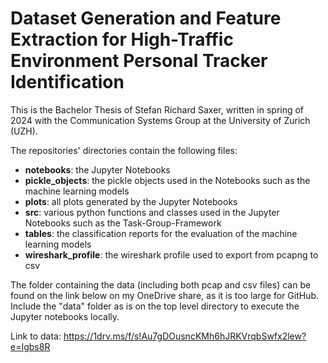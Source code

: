 # Dataset Generation and Feature Extraction for High-Traffic Environment Personal Tracker Identification

This is the Bachelor Thesis of Stefan Richard Saxer, written in spring of 2024 with the Communication Systems Group at the University of Zurich (UZH). 

The repositories' directories contain the following files:
- **notebooks**: the Jupyter Notebooks
- **pickle_objects**: the pickle objects used in the Notebooks such as the machine learning models
- **plots**: all plots generated by the Jupyter Notebooks 
- **src**: various python functions and classes used in the Jupyter Notebooks such as the Task-Group-Framework 
- **tables**: the classification reports for the evaluation of the machine learning models
- **wireshark_profile**: the wireshark profile used to export from pcapng to csv


The folder containing the data (including both pcap and csv files) can be found on the link below on my OneDrive share, as it is too large for GitHub. Include the "data" folder as is on the top level directory to execute the Jupyter notebooks locally. 

Link to data: https://1drv.ms/f/s!Au7gDOusncKMh6hJRKVrqbSwfx2lew?e=Igbs8R



